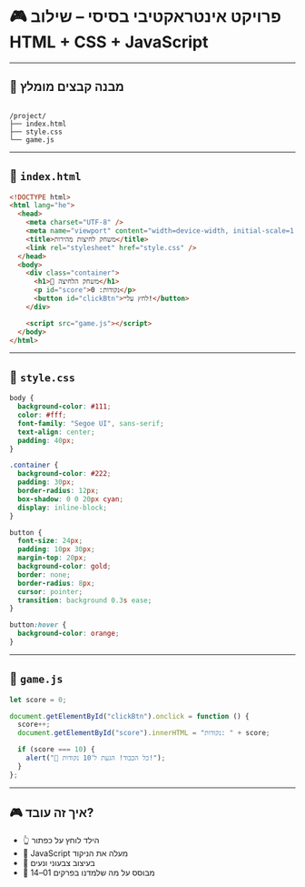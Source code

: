 # 🎮 פרויקט אינטראקטיבי בסיסי – שילוב HTML + CSS + JavaScript

---

## 📁 מבנה קבצים מומלץ

```

/project/
├── index.html
├── style.css
└── game.js

````

---

## 📄 `index.html`

```html
<!DOCTYPE html>
<html lang="he">
  <head>
    <meta charset="UTF-8" />
    <meta name="viewport" content="width=device-width, initial-scale=1.0" />
    <title>משחק לחיצות מהירות</title>
    <link rel="stylesheet" href="style.css" />
  </head>
  <body>
    <div class="container">
      <h1>🎯 משחק הלחיצה</h1>
      <p id="score">נקודות: 0</p>
      <button id="clickBtn">לחץ עליי!</button>
    </div>

    <script src="game.js"></script>
  </body>
</html>
````

---

## 🎨 `style.css`

```css
body {
  background-color: #111;
  color: #fff;
  font-family: "Segoe UI", sans-serif;
  text-align: center;
  padding: 40px;
}

.container {
  background-color: #222;
  padding: 30px;
  border-radius: 12px;
  box-shadow: 0 0 20px cyan;
  display: inline-block;
}

button {
  font-size: 24px;
  padding: 10px 30px;
  margin-top: 20px;
  background-color: gold;
  border: none;
  border-radius: 8px;
  cursor: pointer;
  transition: background 0.3s ease;
}

button:hover {
  background-color: orange;
}
```

---

## 🧠 `game.js`

```javascript
let score = 0;

document.getElementById("clickBtn").onclick = function () {
  score++;
  document.getElementById("score").innerHTML = "נקודות: " + score;

  if (score === 10) {
    alert("🎉 כל הכבוד! הגעת ל־10 נקודות!");
  }
};
```

---

## 🎮 איך זה עובד?

* 👆 הילד לוחץ על כפתור
* 🧠 JavaScript מעלה את הניקוד
* 🌟 בעיצוב צבעוני ונעים
* 🧩 מבוסס על מה שלמדנו בפרקים 01–14

